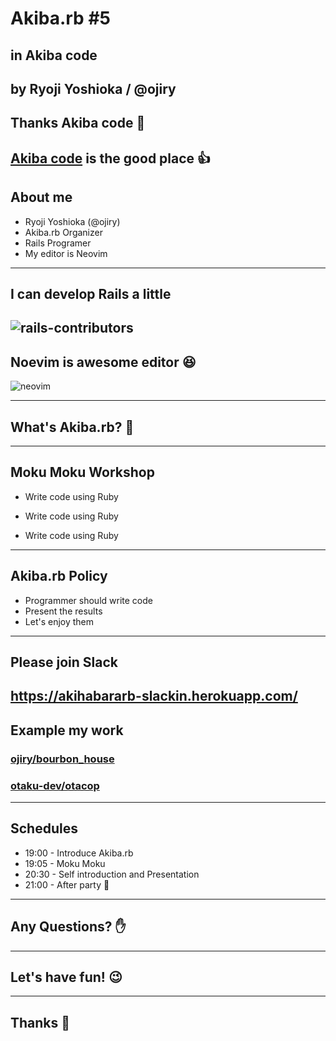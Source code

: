# Akiba.rb #5

## in Akiba code
by Ryoji Yoshioka / @ojiry
---
## Thanks Akiba code :pray:
[Akiba code](https://akibacode.blogspot.jp/) is the good place :+1:
---
## About me
* Ryoji Yoshioka (@ojiry)
* Akiba.rb Organizer
* Rails Programer
* My editor is Neovim
---
## I can develop Rails a little
![rails-contributors](images/rails-contributors.png)
---
## Noevim is awesome editor :laughing:
![neovim](images/neovim.png)
***
## What's Akiba.rb? :thinking:
---
## Moku Moku Workshop
* <p class="fragment">Write code using Ruby</p>
* <p class="fragment">Write code using Ruby</p>
* <p class="fragment">Write code using Ruby</p>
---
## Akiba.rb Policy
* Programmer should write code
* Present the results
* Let's enjoy them
---
## Please join Slack
https://akihabararb-slackin.herokuapp.com/
---
## Example my work
### [ojiry/bourbon_house](https://github.com/ojiry/bourbon_house)
### [otaku-dev/otacop](https://github.com/otaku-dev/otacop)
***
## Schedules
* 19:00 - Introduce Akiba.rb
* 19:05 - Moku Moku
* 20:30 - Self introduction and Presentation
* 21:00 - After party :beers:
---
## Any Questions? :hand:
---
## Let's have fun! :wink:
---
## Thanks :clap:

